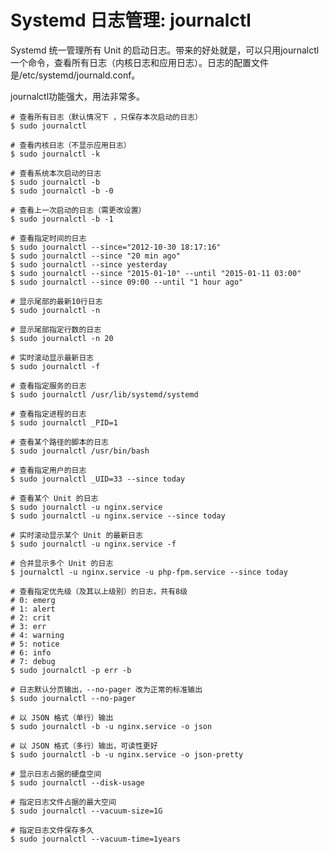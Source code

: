 # Systemd 日志管理: journalctl
Systemd 统一管理所有 Unit 的启动日志。带来的好处就是，可以只用journalctl一个命令，查看所有日志（内核日志和应用日志）。日志的配置文件是/etc/systemd/journald.conf。

journalctl功能强大，用法非常多。

	# 查看所有日志（默认情况下 ，只保存本次启动的日志）
	$ sudo journalctl

	# 查看内核日志（不显示应用日志）
	$ sudo journalctl -k

	# 查看系统本次启动的日志
	$ sudo journalctl -b
	$ sudo journalctl -b -0

	# 查看上一次启动的日志（需更改设置）
	$ sudo journalctl -b -1

	# 查看指定时间的日志
	$ sudo journalctl --since="2012-10-30 18:17:16"
	$ sudo journalctl --since "20 min ago"
	$ sudo journalctl --since yesterday
	$ sudo journalctl --since "2015-01-10" --until "2015-01-11 03:00"
	$ sudo journalctl --since 09:00 --until "1 hour ago"

	# 显示尾部的最新10行日志
	$ sudo journalctl -n

	# 显示尾部指定行数的日志
	$ sudo journalctl -n 20

	# 实时滚动显示最新日志
	$ sudo journalctl -f

	# 查看指定服务的日志
	$ sudo journalctl /usr/lib/systemd/systemd

	# 查看指定进程的日志
	$ sudo journalctl _PID=1

	# 查看某个路径的脚本的日志
	$ sudo journalctl /usr/bin/bash

	# 查看指定用户的日志
	$ sudo journalctl _UID=33 --since today

	# 查看某个 Unit 的日志
	$ sudo journalctl -u nginx.service
	$ sudo journalctl -u nginx.service --since today

	# 实时滚动显示某个 Unit 的最新日志
	$ sudo journalctl -u nginx.service -f

	# 合并显示多个 Unit 的日志
	$ journalctl -u nginx.service -u php-fpm.service --since today

	# 查看指定优先级（及其以上级别）的日志，共有8级
	# 0: emerg
	# 1: alert
	# 2: crit
	# 3: err
	# 4: warning
	# 5: notice
	# 6: info
	# 7: debug
	$ sudo journalctl -p err -b

	# 日志默认分页输出，--no-pager 改为正常的标准输出
	$ sudo journalctl --no-pager

	# 以 JSON 格式（单行）输出
	$ sudo journalctl -b -u nginx.service -o json

	# 以 JSON 格式（多行）输出，可读性更好
	$ sudo journalctl -b -u nginx.service -o json-pretty

	# 显示日志占据的硬盘空间
	$ sudo journalctl --disk-usage

	# 指定日志文件占据的最大空间
	$ sudo journalctl --vacuum-size=1G

	# 指定日志文件保存多久
	$ sudo journalctl --vacuum-time=1years